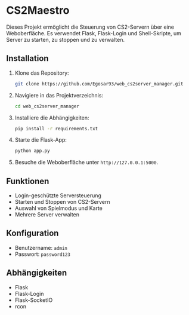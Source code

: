 # CS2Maestro

Dieses Projekt ermöglicht die Steuerung von CS2-Servern über eine Weboberfläche. Es verwendet Flask, Flask-Login und Shell-Skripte, um Server zu starten, zu stoppen und zu verwalten.

## Installation

1. Klone das Repository:
   ```bash
   git clone https://github.com/Egosar93/web_cs2server_manager.git
   ```
2. Navigiere in das Projektverzeichnis:
   ```bash
   cd web_cs2server_manager
   ```
3. Installiere die Abhängigkeiten:
   ```bash
   pip install -r requirements.txt
   ```

4. Starte die Flask-App:
   ```bash
   python app.py
   ```

5. Besuche die Weboberfläche unter `http://127.0.0.1:5000`.

## Funktionen

- Login-geschützte Serversteuerung
- Starten und Stoppen von CS2-Servern
- Auswahl von Spielmodus und Karte
- Mehrere Server verwalten

## Konfiguration

- Benutzername: `admin`
- Passwort: `password123`

## Abhängigkeiten

- Flask
- Flask-Login
- Flask-SocketIO
- rcon

